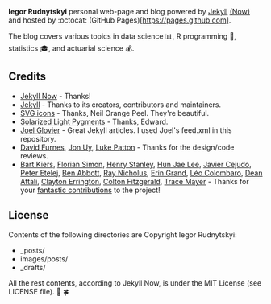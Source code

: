 
**Iegor Rudnytskyi** personal web-page and blog powered by [Jekyll](https://jekyllrb.com) [(Now)](https://github.com/barryclark/jekyll-now) and hosted by :octocat: (GitHub Pages)[https://pages.github.com].

The blog covers various topics in data science :bar_chart:, R programming :notebook:, statistics :mortar_board:, and actuarial science :moneybag:.



## Credits

- [Jekyll Now](https://github.com/barryclark/jekyll-now) - Thanks!
- [Jekyll](https://github.com/jekyll/jekyll) - Thanks to its creators, contributors and maintainers.
- [SVG icons](https://github.com/neilorangepeel/Free-Social-Icons) - Thanks, Neil Orange Peel. They're beautiful.
- [Solarized Light Pygments](https://gist.github.com/edwardhotchkiss/2005058) - Thanks, Edward.
- [Joel Glovier](http://joelglovier.com/writing/) - Great Jekyll articles. I used Joel's feed.xml in this repository.
- [David Furnes](https://github.com/dfurnes), [Jon Uy](https://github.com/jonuy), [Luke Patton](https://github.com/lkpttn) - Thanks for the design/code reviews.
- [Bart Kiers](https://github.com/bkiers), [Florian Simon](https://github.com/vermluh), [Henry Stanley](https://github.com/henryaj), [Hun Jae Lee](https://github.com/hunjaelee), [Javier Cejudo](https://github.com/javiercejudo), [Peter Etelej](https://github.com/etelej), [Ben Abbott](https://github.com/jaminscript), [Ray Nicholus](https://github.com/rnicholus), [Erin Grand](https://github.com/eringrand), [Léo Colombaro](https://github.com/LeoColomb), [Dean Attali](https://github.com/daattali), [Clayton Errington](https://github.com/cjerrington), [Colton Fitzgerald](https://github.com/coltonfitzgerald), [Trace Mayer](https://github.com/sunnankar) - Thanks for your [fantastic contributions](https://github.com/barryclark/jekyll-now/commits/master) to the project!

## License

Contents of the following directories are Copyright Iegor Rudnytskyi:

- _posts/
- images/posts/
- _drafts/

All the rest contents, according to Jekyll Now, is under the MIT License (see LICENSE file). :metal: :four_leaf_clover:

